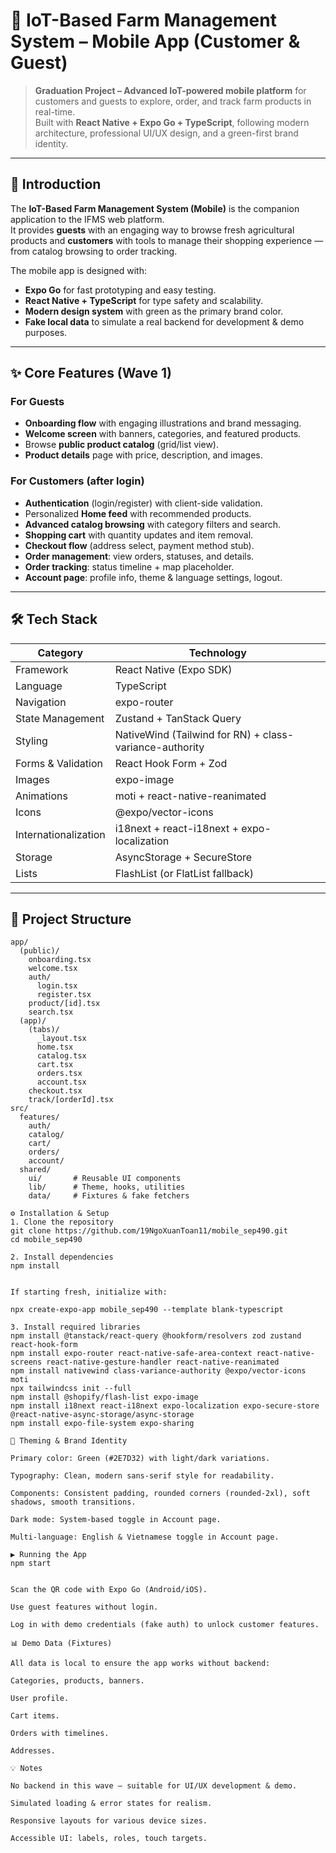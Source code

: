 # 📱 IoT-Based Farm Management System – Mobile App (Customer & Guest)

> **Graduation Project – Advanced IoT-powered mobile platform** for customers and guests to explore, order, and track farm products in real-time.  
> Built with **React Native + Expo Go + TypeScript**, following modern architecture, professional UI/UX design, and a green-first brand identity.

---

## 🌱 Introduction

The **IoT-Based Farm Management System (Mobile)** is the companion application to the IFMS web platform.  
It provides **guests** with an engaging way to browse fresh agricultural products and **customers** with tools to manage their shopping experience — from catalog browsing to order tracking.

The mobile app is designed with:

- **Expo Go** for fast prototyping and easy testing.
- **React Native + TypeScript** for type safety and scalability.
- **Modern design system** with green as the primary brand color.
- **Fake local data** to simulate a real backend for development & demo purposes.

---

## ✨ Core Features (Wave 1)

### For Guests

- **Onboarding flow** with engaging illustrations and brand messaging.
- **Welcome screen** with banners, categories, and featured products.
- Browse **public product catalog** (grid/list view).
- **Product details** page with price, description, and images.

### For Customers (after login)

- **Authentication** (login/register) with client-side validation.
- Personalized **Home feed** with recommended products.
- **Advanced catalog browsing** with category filters and search.
- **Shopping cart** with quantity updates and item removal.
- **Checkout flow** (address select, payment method stub).
- **Order management**: view orders, statuses, and details.
- **Order tracking**: status timeline + map placeholder.
- **Account page**: profile info, theme & language settings, logout.

---

## 🛠 Tech Stack

| Category             | Technology                                              |
| -------------------- | ------------------------------------------------------- |
| Framework            | React Native (Expo SDK)                                 |
| Language             | TypeScript                                              |
| Navigation           | expo-router                                             |
| State Management     | Zustand + TanStack Query                                |
| Styling              | NativeWind (Tailwind for RN) + class-variance-authority |
| Forms & Validation   | React Hook Form + Zod                                   |
| Images               | expo-image                                              |
| Animations           | moti + react-native-reanimated                          |
| Icons                | @expo/vector-icons                                      |
| Internationalization | i18next + react-i18next + expo-localization             |
| Storage              | AsyncStorage + SecureStore                              |
| Lists                | FlashList (or FlatList fallback)                        |

---

## 📂 Project Structure

```plaintext
app/
  (public)/
    onboarding.tsx
    welcome.tsx
    auth/
      login.tsx
      register.tsx
    product/[id].tsx
    search.tsx
  (app)/
    (tabs)/
      _layout.tsx
      home.tsx
      catalog.tsx
      cart.tsx
      orders.tsx
      account.tsx
    checkout.tsx
    track/[orderId].tsx
src/
  features/
    auth/
    catalog/
    cart/
    orders/
    account/
  shared/
    ui/       # Reusable UI components
    lib/      # Theme, hooks, utilities
    data/     # Fixtures & fake fetchers
    
⚙️ Installation & Setup
1. Clone the repository
git clone https://github.com/19NgoXuanToan11/mobile_sep490.git
cd mobile_sep490

2. Install dependencies
npm install


If starting fresh, initialize with:

npx create-expo-app mobile_sep490 --template blank-typescript

3. Install required libraries
npm install @tanstack/react-query @hookform/resolvers zod zustand react-hook-form
npm install expo-router react-native-safe-area-context react-native-screens react-native-gesture-handler react-native-reanimated
npm install nativewind class-variance-authority @expo/vector-icons moti
npx tailwindcss init --full
npm install @shopify/flash-list expo-image
npm install i18next react-i18next expo-localization expo-secure-store @react-native-async-storage/async-storage
npm install expo-file-system expo-sharing

🎨 Theming & Brand Identity

Primary color: Green (#2E7D32) with light/dark variations.

Typography: Clean, modern sans-serif style for readability.

Components: Consistent padding, rounded corners (rounded-2xl), soft shadows, smooth transitions.

Dark mode: System-based toggle in Account page.

Multi-language: English & Vietnamese toggle in Account page.

▶️ Running the App
npm start


Scan the QR code with Expo Go (Android/iOS).

Use guest features without login.

Log in with demo credentials (fake auth) to unlock customer features.

📊 Demo Data (Fixtures)

All data is local to ensure the app works without backend:

Categories, products, banners.

User profile.

Cart items.

Orders with timelines.

Addresses.

💡 Notes

No backend in this wave — suitable for UI/UX development & demo.

Simulated loading & error states for realism.

Responsive layouts for various device sizes.

Accessible UI: labels, roles, touch targets.
```
